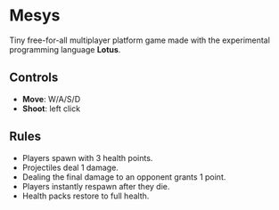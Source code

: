 # Mesys

Tiny free-for-all multiplayer platform game made with the experimental programming language **Lotus**.

## Controls

- **Move**: W/A/S/D
- **Shoot**: left click

## Rules

- Players spawn with 3 health points.
- Projectiles deal 1 damage.
- Dealing the final damage to an opponent grants 1 point.
- Players instantly respawn after they die.
- Health packs restore to full health.